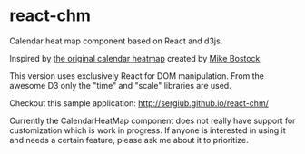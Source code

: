 # react-chm
Calendar heat map component based on React and d3js.

Inspired by [the original calendar heatmap](http://bl.ocks.org/mbostock/4063318) created by [Mike Bostock](http://bost.ocks.org/mike/).

This version uses exclusively React for DOM manipulation. From the awesome D3 only the "time" and "scale" libraries are used.

Checkout this sample application: http://sergiub.github.io/react-chm/

Currently the CalendarHeatMap component does not really have support for customization which is work in progress.
If anyone is interested in using it and needs a certain feature, please ask me about it to prioritize.
